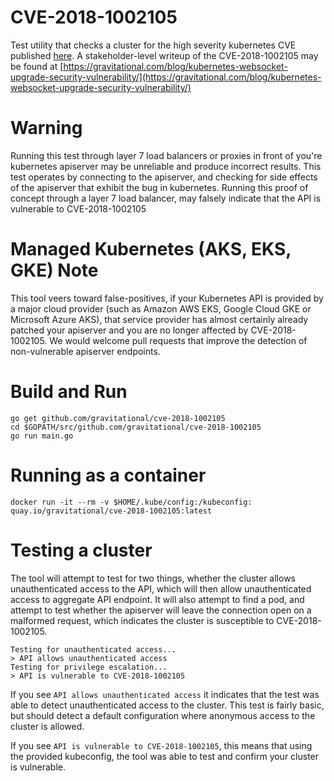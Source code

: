 # CVE-2018-1002105

Test utility that checks a cluster for the high severity kubernetes CVE published [here](https://github.com/kubernetes/kubernetes/issues/71411). A stakeholder-level writeup of the CVE-2018-1002105 may be found at [https://gravitational.com/blog/kubernetes-websocket-upgrade-security-vulnerability/](https://gravitational.com/blog/kubernetes-websocket-upgrade-security-vulnerability/) 

# Warning
Running this test through layer 7 load balancers or proxies in front of you're kubernetes apiserver may be unreliable and produce incorrect results.
This test operates by connecting to the apiserver, and checking for side effects of the apiserver that exhibit the bug in kubernetes.
Running this proof of concept through a layer 7 load balancer, may falsely indicate that the API is vulnerable to CVE-2018-1002105

# Managed Kubernetes (AKS, EKS, GKE) Note
This tool veers toward false-positives, if your Kubernetes API is provided by a major cloud provider (such as Amazon AWS EKS, Google Cloud GKE or Microsoft Azure AKS), that service provider has almost certainly already patched your apiserver and you are no longer affected by CVE-2018-1002105. We would welcome pull requests that improve the detection of non-vulnerable apiserver endpoints.

# Build and Run

```
go get github.com/gravitational/cve-2018-1002105
cd $GOPATH/src/github.com/gravitational/cve-2018-1002105
go run main.go
```

# Running as a container
```
docker run -it --rm -v $HOME/.kube/config:/kubeconfig: quay.io/gravitational/cve-2018-1002105:latest
```

# Testing a cluster

The tool will attempt to test for two things, whether the cluster allows unauthenticated access to the API, which will then allow unauthenticated access to aggregate API endpoint. It will also attempt to find a pod, and attempt to test whether the apiserver will leave the connection open on a malformed request, which indicates the cluster is susceptible to CVE-2018-1002105.

```
Testing for unauthenticated access...
> API allows unauthenticated access
Testing for privilege escalation...
> API is vulnerable to CVE-2018-1002105
```

If you see `API allows unauthenticated access` it indicates that the test was able to detect unauthenticated access to the cluster. This test is fairly basic, but should detect a default configuration where anonymous access to the cluster is allowed.


If you see `API is vulnerable to CVE-2018-1002105`, this means that using the provided kubeconfig, the tool was able to test and confirm your cluster is vulnerable. 
